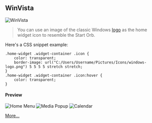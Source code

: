 ## WinVista

![WinVista](https://i.imgur.com/ftG2ad0.png)

> You can use an image of the classic Windows [logo](https://imgur.com/BvXJlkj) as the home widget icon to resemble the Start Orb.

Here's a CSS snippet example:
```
.home-widget .widget-container .icon {
    color: transparent;
    border-image: url("C:/Users/Username/Pictures/Icons/windows-logo.png") 5 5 5 5 stretch stretch;
}
.home-widget .widget-container .icon:hover {
    color: transparent;
}
```

#### Preview
![Home Menu](https://i.imgur.com/TS2ukJw.png)
![Media Popup](https://i.imgur.com/99YlXJa.png)
![Calendar](https://i.imgur.com/nTXBlLb.png)

[More...](https://imgur.com/a/WCgDUYD)
